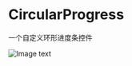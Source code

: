 # CircularProgress

一个自定义环形进度条控件

![Image text](https://github.com/DonLIs/CircularProgress/blob/master/screen.png)
